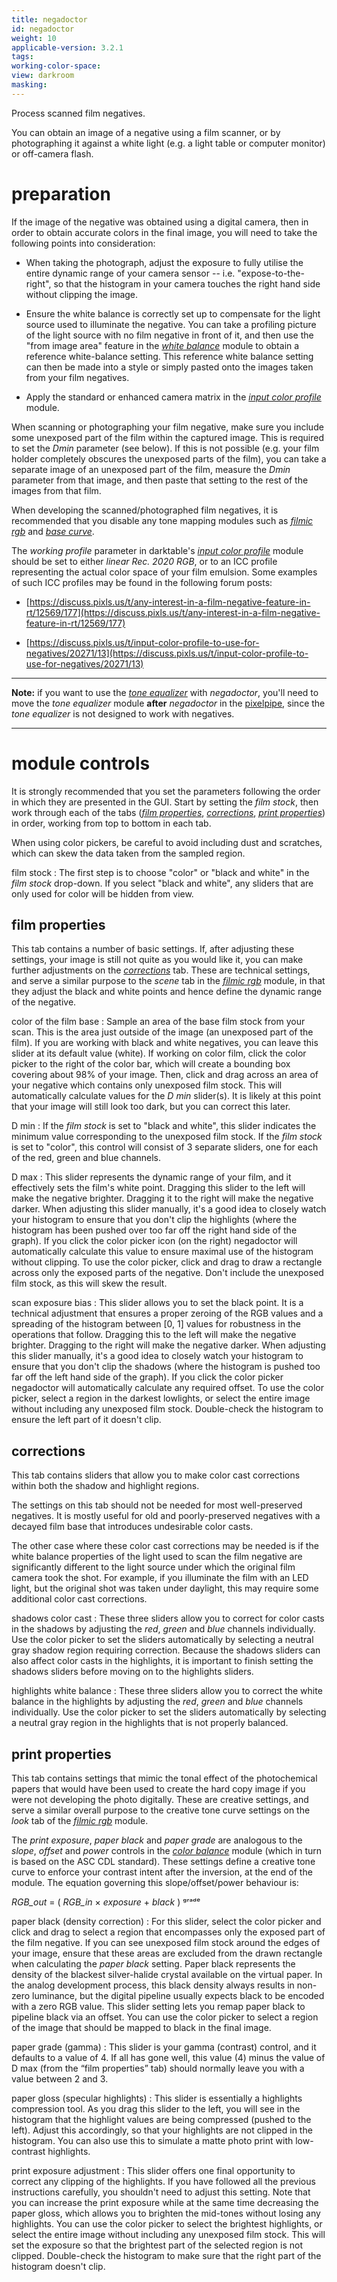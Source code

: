 ```yaml
---
title: negadoctor
id: negadoctor
weight: 10
applicable-version: 3.2.1
tags: 
working-color-space:  
view: darkroom
masking: 
---
```


Process scanned film negatives. 

You can obtain an image of a negative using a film scanner, or by photographing it against a white light (e.g. a light table or computer monitor) or off-camera flash.

# preparation

If the image of the negative was obtained using a digital camera, then in order to obtain accurate colors in the final image, you will need to take the following points into consideration:

- When taking the photograph, adjust the exposure to fully utilise the entire dynamic range of your camera sensor -- i.e. "expose-to-the-right", so that the histogram in your camera touches the right hand side without clipping the image.

- Ensure the white balance is correctly set up to compensate for the light source used to illuminate the negative. You can take a profiling picture of the light source with no film negative in front of it, and then use the "from image area" feature in the [_white balance_](./white-balance.md) module to obtain a reference white-balance setting. This reference white balance setting can then be made into a style or simply pasted onto the images taken from your film negatives.

- Apply the standard or enhanced camera matrix in the [_input color profile_](./input-color-profile.md) module.

When scanning or photographing your film negative, make sure you include some unexposed part of the film within the captured image. This is required to set the _Dmin_ parameter (see below). If this is not possible (e.g. your film holder completely obscures the unexposed parts of the film), you can take a separate image of an unexposed part of the film, measure the _Dmin_ parameter from that image, and then paste that setting to the rest of the images from that film.

When developing the scanned/photographed film negatives, it is recommended that you disable any tone mapping modules such as [_filmic rgb_](filmic-rgb.md) and [_base curve_](base-curve.md).

The _working profile_ parameter in darktable's [_input color profile_](input-color-profile.md) module should be set to either _linear Rec. 2020 RGB_, or to an ICC profile representing the actual color space of your film emulsion. Some examples of such ICC profiles may be found in the following forum posts:

- [https://discuss.pixls.us/t/any-interest-in-a-film-negative-feature-in-rt/12569/177](https://discuss.pixls.us/t/any-interest-in-a-film-negative-feature-in-rt/12569/177)

- [https://discuss.pixls.us/t/input-color-profile-to-use-for-negatives/20271/13](https://discuss.pixls.us/t/input-color-profile-to-use-for-negatives/20271/13)

---

**Note:** if you want to use the [_tone equalizer_](tone-equalizer.md) with _negadoctor_, you'll need to move the _tone equalizer_ module **after** _negadoctor_ in the [pixelpipe](../../darkroom/pixelpipe/the-pixelpipe-and-module-order.md), since the _tone equalizer_ is not designed to work with negatives.

---

# module controls

It is strongly recommended that you set the parameters following the order in which they are presented in the GUI. Start by setting the _film stock_, then work through each of the tabs ([_film properties_](#film-properties), [_corrections_](#corrections), [_print properties_](#print-properties)) in order, working from top to bottom in each tab.

When using color pickers, be careful to avoid including dust and scratches, which can skew the data taken from the sampled region.

film stock
: The first step is to choose "color" or "black and white" in the _film stock_ drop-down. If you select "black and white", any sliders that are only used for color will be hidden from view.

## film properties

This tab contains a number of basic settings. If, after adjusting these settings, your image is still not quite as you would like it, you can make further adjustments on the [_corrections_](#corrections) tab. These are technical settings, and serve a similar purpose to the _scene_ tab in the [_filmic rgb_](filmic-rgb.md) module, in that they adjust the black and white points and hence define the dynamic range of the negative.

color of the film base
: Sample an area of the base film stock from your scan. This is the area just outside of the image (an unexposed part of the film). If you are working with black and white negatives, you can leave this slider at its default value (white). If working on color film, click the color picker to the right of the color bar, which will create a bounding box covering about 98% of your image. Then, click and drag across an area of your negative which contains only unexposed film stock. This will automatically calculate values for the _D min_ slider(s). It is likely at this point that your image will still look too dark, but you can correct this later.

D min
: If the _film stock_ is set to "black and white", this slider indicates the minimum value corresponding to the unexposed film stock. If the _film stock_ is set to "color", this control will consist of 3 separate sliders, one for each of the red, green and blue channels.

D max
: This slider represents the dynamic range of your film, and it effectively sets the film's white point. Dragging this slider to the left will make the negative brighter. Dragging it to the right will make the negative darker. When adjusting this slider manually, it's a good idea to closely watch your histogram to ensure that you don't clip the highlights (where the histogram has been pushed over too far off the right hand side of the graph). If you click the color picker icon (on the right) negadoctor will automatically calculate this value to ensure maximal use of the histogram without clipping. To use the color picker, click and drag to draw a rectangle across only the exposed parts of the negative. Don't include the unexposed film stock, as this will skew the result.

scan exposure bias
: This slider allows you to set the black point. It is a technical adjustment that ensures a proper zeroing of the RGB values and a spreading of the histogram between [0, 1] values for robustness in the operations that follow. Dragging this to the left will make the negative brighter. Dragging to the right will make the negative darker. When adjusting this slider manually, it's a good idea to closely watch your histogram to ensure that you don't clip the shadows (where the histogram is pushed too far off the left hand side of the graph). If you click the color picker negadoctor will automatically calculate any required offset. To use the color picker, select a region in the darkest lowlights, or select the entire image without including any unexposed film stock. Double-check the histogram to ensure the left part of it doesn't clip.

## corrections

This tab contains sliders that allow you to make color cast corrections within both the shadow and highlight regions.

The settings on this tab should not be needed for most well-preserved negatives. It is mostly useful for old and poorly-preserved negatives with a decayed film base that introduces undesirable color casts.

The other case where these color cast corrections may be needed is if the white balance properties of the light used to scan the film negative are significantly different to the light source under which the original film camera took the shot. For example, if you illuminate the film with an LED light, but the original shot was taken under daylight, this may require some additional color cast corrections.

shadows color cast
: These three sliders allow you to correct for color casts in the shadows by adjusting the _red_, _green_ and _blue_ channels individually. Use the color picker to set the sliders automatically by selecting a neutral gray shadow region requiring correction. Because the shadows sliders can also affect color casts in the highlights, it is important to finish setting the shadows sliders before moving on to the highlights sliders.

highlights white balance
: These three sliders allow you to correct the white balance in the highlights by adjusting the _red_, _green_ and _blue_ channels individually. Use the color picker to set the sliders automatically by selecting a neutral gray region in the highlights that is not properly balanced.

## print properties

This tab contains settings that mimic the tonal effect of the photochemical papers that would have been used to create the hard copy image if you were not developing the photo digitally. These are creative settings, and serve a similar overall purpose to the creative tone curve settings on the _look_ tab of the [_filmic rgb_](filmic-rgb.md) module.

The _print exposure_, _paper black_ and _paper grade_ are analogous to the _slope_, _offset_ and _power_ controls in the [_color balance_](color-balance.md) module (which in turn is based on the ASC CDL standard). These settings define a creative tone curve to enforce your contrast intent after the inversion, at the end of the module. The equation governing this slope/offset/power behaviour is:

_RGB_out_ = ( _RGB_in_ × _exposure_ + _black_ ) ᵍʳᵃᵈᵉ

paper black (density correction)
: For this slider, select the color picker and click and drag to select a region that encompasses only the exposed part of the film negative. If you can see unexposed film stock around the edges of your image, ensure that these areas are excluded from the drawn rectangle when calculating the _paper black_ setting. Paper black represents the density of the blackest silver-halide crystal available on the virtual paper. In the analog development process, this black density always results in non-zero luminance, but the digital pipeline usually expects black to be encoded with a zero RGB value. This slider setting lets you remap paper black to pipeline black via an offset. You can use the color picker to select a region of the image that should be mapped to black in the final image.

paper grade (gamma)
: This slider is your gamma (contrast) control, and it defaults to a value of 4. If all has gone well, this value (4) minus the value of D max (from the “film properties” tab) should normally leave you with a value between 2 and 3.

paper gloss (specular highlights)
: This slider is essentially a highlights compression tool. As you drag this slider to the left, you will see in the histogram that the highlight values are being compressed (pushed to the left). Adjust this accordingly, so that your highlights are not clipped in the histogram. You can also use this to simulate a matte photo print with low-contrast highlights.

print exposure adjustment
: This slider offers one final opportunity to correct any clipping of the highlights. If you have followed all the previous instructions carefully, you shouldn't need to adjust this setting. Note that you can increase the print exposure while at the same time decreasing the paper gloss, which allows you to brighten the mid-tones without losing any highlights. You can use the color picker to select the brightest highlights, or select the entire image without including any unexposed film stock. This will set the exposure so that the brightest part of the selected region is not clipped. Double-check the histogram to make sure that the right part of the histogram doesn't clip.

